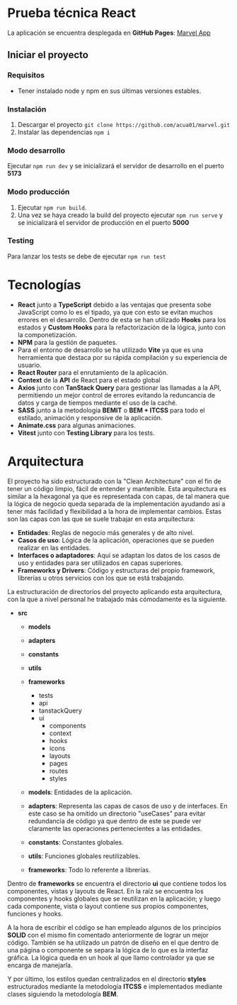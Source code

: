 # Prueba técnica React
La aplicación se encuentra desplegada en **GitHub Pages**: [Marvel App](https://acua01.github.io/marvel)

## Iniciar el proyecto

### Requisitos
- Tener instalado node y npm en sus últimas versiones estables.

### Instalación
1. Descargar el proyecto `git clone https://github.com/acua01/marvel.git`
2. Instalar las dependencias `npm i`

### Modo desarrollo
Ejecutar `npm run dev` y se inicializará el servidor de desarrollo en el puerto **5173**

### Modo producción
1. Ejecutar `npm run build`.
2. Una vez se haya creado la build del proyecto ejecutar `npm run serve` y se inicializará el servidor de producción en el puerto **5000**

### Testing
Para lanzar los tests se debe de ejecutar `npm run test`


# Tecnologías
- **React** junto a **TypeScript** debido a las ventajas que presenta sobe JavaScript como lo es el tipado, ya que con esto se evitan muchos errores en el desarrollo. Dentro de esta se han utilizado **Hooks** para los estados y **Custom Hooks** para la refactorización de la lógica, junto con la componetización.
- **NPM** para la gestión de paquetes.
- Para el entorno de desarrollo se ha utilizado **Vite** ya que es una herramienta que destaca por su rápida compilación y su experiencia de usuario.
- **React Router** para el enrutamiento de la aplicación.
- **Context** de la **API** de React para el estado global
- **Axios** junto con **TanStack Query** para gestionar las llamadas a la API, permitiendo un mejor control de errores evitando la reduncancia de datos y carga de tiempos mediante el uso de la caché.
- **SASS** junto a la metodología **BEMIT** o **BEM + ITCSS** para todo el estilado, animación y responsive de la aplicación.
- **Animate.css** para algunas animaciones.
- **Vitest** junto con **Testing Library** para los tests.

# Arquitectura
El proyecto ha sido estructurado con la "Clean Architecture" con el fin de tener un código limpio, fácil de entender y mantenible. Esta arquitectura es similar a la hexagonal ya que es representada con capas, de tal manera que la lógica de negocio queda separada de la implementación ayudando así a tener más facilidad y flexibilidad a la hora de implementar cambios. Estas son las capas con las que se suele trabajar en esta arquitectura:
- **Entidades**: Reglas de negocio más generales y de alto nivel.
- **Casos de uso**: Lógica de la aplicación, operaciones que se pueden realizar en las entidades.
- **Interfaces o adaptadores**: Aquí se adaptan los datos de los casos de uso y entidades para ser utilizados en capas superiores.
- **Frameworks y Drivers**: Código y estructuras del propio framework, librerías u otros servicios con los que se está trabajando.

La estructuración de directorios del proyecto aplicando esta arquitectura, con la que a nivel personal he trabajado más cómodamente es la siguiente.
- **src**
  - **models**
  - **adapters**
  - **constants**
  - **utils**
  - **frameworks**
    - tests
    - api
    - tanstackQuery
    - ui
      - components
      - context
      - hooks
      - icons
      - layouts
      - pages
      - routes
      - styles

  - **models**: Entidades de la aplicación.
  - **adapters**: Representa las capas de casos de uso y de interfaces. En este caso se ha omitido un directorio "useCases" para evitar redundancia de código ya que dentro de este se puede ver claramente las operaciones pertenecientes a las entidades.
  - **constants**: Constantes globales.
  - **utils**: Funciones globales reutilizables.
  - **frameworks**: Todo lo referente a librerías.

Dentro de **frameworks** se encuentra el directorio **ui** que contiene todos los componentes, vistas y layouts de React. En la raíz se encuentra los componentes y hooks globales que se reutilizan en la aplicación; y luego cada componente, vista o layout contiene sus propios componentes, funciones y hooks.

A la hora de escribir el código se han empleado algunos de los principios **SOLID** con el mismo fin comentado anteriormente de lograr un mejor código. También se ha utilizado un patrón de diseño en el que dentro de una página o componente se separa la lógica de lo que es la interfaz gráfica. La lógica queda en un hook al que llamo controlador ya que se encarga de manejarla.

Y por último, los estilos quedan centralizados en el directorio **styles** estructurados mediante la metodología **ITCSS** e implementados mediante clases siguiendo la metodología **BEM**.
